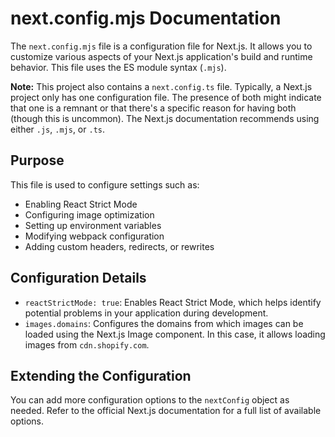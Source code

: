 # next.config.mjs Documentation

The `next.config.mjs` file is a configuration file for Next.js. It allows you to customize various aspects of your Next.js application's build and runtime behavior. This file uses the ES module syntax (`.mjs`).

**Note:** This project also contains a `next.config.ts` file. Typically, a Next.js project only has one configuration file. The presence of both might indicate that one is a remnant or that there's a specific reason for having both (though this is uncommon). The Next.js documentation recommends using either `.js`, `.mjs`, or `.ts`.

## Purpose

This file is used to configure settings such as:

-   Enabling React Strict Mode
-   Configuring image optimization
-   Setting up environment variables
-   Modifying webpack configuration
-   Adding custom headers, redirects, or rewrites

## Configuration Details

-   `reactStrictMode: true`: Enables React Strict Mode, which helps identify potential problems in your application during development.
-   `images.domains`: Configures the domains from which images can be loaded using the Next.js Image component. In this case, it allows loading images from `cdn.shopify.com`.

## Extending the Configuration

You can add more configuration options to the `nextConfig` object as needed. Refer to the official Next.js documentation for a full list of available options.
